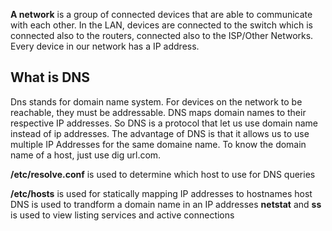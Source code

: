 **A network** is a group of connected devices that are able to communicate with each other. In the LAN, devices are connected to the switch which is connected also to the routers, connected also to the ISP/Other Networks. Every device in our network has a IP address.

## What is DNS
Dns stands for domain name system. For devices on the network to be reachable, they must be addressable. DNS maps domain names to their respective IP addresses. So DNS is a protocol that let us use domain name instead of ip addresses. The advantage of DNS is that it allows us to use multiple IP Addresses for the same domaine name. To know the domain name of a host, just use dig url.com.

**/etc/resolve.conf** is used to determine which host to use for DNS queries

**/etc/hosts** is used for statically mapping IP addresses to hostnames host DNS is used to trandform a domain name in an IP addresses
**netstat** and **ss** is used to view listing services and active connections  
